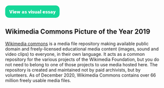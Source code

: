 <!-- This just provides a convenient way for viewing the visual essay, it is not actually needed in the essay -->
<a href="https://juncture-digital.org"><img src="/images/ve-button.png"></a>

<!-- Some config data for the essay -->
<param ve-config
       title="Wikimedial Commons 2019 Picture of the Year"
       banner="/images/header.jpg"
       layout="vtl">

## Wikimedia Commons Picture of the Year 2019

[Wikimedia commons](https://commons.wikimedia.org/wiki/Main_Page) is a media file repository making available public domain and freely-licensed educational media content (images, sound and video clips) to everyone, in their own language. It acts as a common repository for the various projects of the Wikimedia Foundation, but you do not need to belong to one of those projects to use media hosted here. The repository is created and maintained not by paid archivists, but by volunteers.  As of December 2020, Wikimedia Commons contains over 66 million freely usable media files.
<param ve-image
       fit="contain"
       url="https://upload.wikimedia.org/wikipedia/commons/3/37/Mud_Cow_Racing_-_Pacu_Jawi_-_West_Sumatra%2C_Indonesia.jpg"
       description='Two bulls running while the jockey holds on to them in pacu jawi (from Minangkabau, "bull race"), a traditional bull race in Tanah Datar, West Sumatra, Indonesia. 2015, Final-45.'
       attribution="Rodney Ee"
       license="CC BY 2.0">
